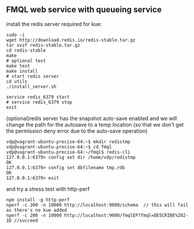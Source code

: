## FMQL web service with queueing service

install the redis server required for kue: 

```text
sudo -i
wget http://download.redis.io/redis-stable.tar.gz
tar xvzf redis-stable.tar.gz
cd redis-stable
make
# optional test
make test 
make install
# start redis server
cd utils
./install_server.sh

service redis_6379 start
# service redis_6379 stop
exit 
```

(optional)redis server has the snapshot auto-save enabled and we will change the path for the autosave to a temp location (so that we don't get the permission deny error due to the auto-save operation)

```text
vdp@vagrant-ubuntu-precise-64:~$ mkdir redistmp
vdp@vagrant-ubuntu-precise-64:~$ cd fmql
vdp@vagrant-ubuntu-precise-64:~/fmql$ redis-cli
127.0.0.1:6379> config set dir /home/vdp/redistmp
OK
127.0.0.1:6379> config set dbfilename tmp.rdb
OK
127.0.0.1:6379> exit
```

and try a stress test with http-perf

```text
npm install -g http-perf
nperf -c 200 -n 10000 http://localhost:9000/schema  // this will fail as there's no kue added 
nperf -c 200 -n 10000 http://localhost:9000/fmqlEP?fmql=DESCRIBE%202-1D //succeed
```


